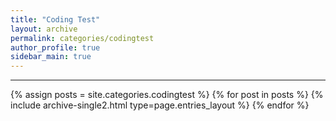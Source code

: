 ```yaml
---
title: "Coding Test"
layout: archive
permalink: categories/codingtest
author_profile: true
sidebar_main: true
---
```


<!-- 공백이 포함되어 있는 카테고리 이름의 경우 site.categories['a b c'] 이런식으로! -->

***

{% assign posts = site.categories.codingtest %}
{% for post in posts %} {% include archive-single2.html type=page.entries_layout %} {% endfor %}
